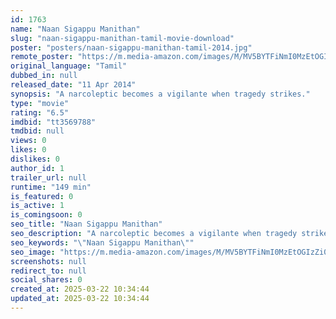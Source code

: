 ```yaml
---
id: 1763
name: "Naan Sigappu Manithan"
slug: "naan-sigappu-manithan-tamil-movie-download"
poster: "posters/naan-sigappu-manithan-tamil-2014.jpg"
remote_poster: "https://m.media-amazon.com/images/M/MV5BYTFiNmI0MzEtOGIzZi00MzcxLWI1OTEtYjViMDM0MGE0ZWFjXkEyXkFqcGc@._V1_SX300.jpg"
original_language: "Tamil"
dubbed_in: null
released_date: "11 Apr 2014"
synopsis: "A narcoleptic becomes a vigilante when tragedy strikes."
type: "movie"
rating: "6.5"
imdbid: "tt3569788"
tmdbid: null
views: 0
likes: 0
dislikes: 0
author_id: 1
trailer_url: null
runtime: "149 min"
is_featured: 0
is_active: 1
is_comingsoon: 0
seo_title: "Naan Sigappu Manithan"
seo_description: "A narcoleptic becomes a vigilante when tragedy strikes."
seo_keywords: "\"Naan Sigappu Manithan\""
seo_image: "https://m.media-amazon.com/images/M/MV5BYTFiNmI0MzEtOGIzZi00MzcxLWI1OTEtYjViMDM0MGE0ZWFjXkEyXkFqcGc@._V1_SX300.jpg"
screenshots: null
redirect_to: null
social_shares: 0
created_at: 2025-03-22 10:34:44
updated_at: 2025-03-22 10:34:44
---
```


